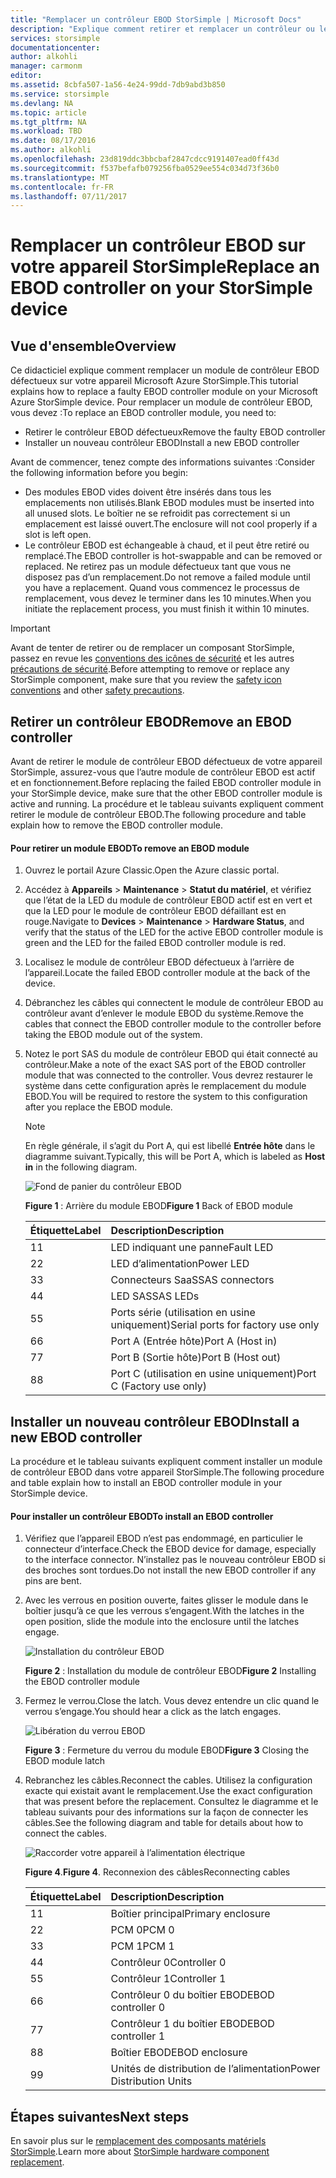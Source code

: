 ```yaml
---
title: "Remplacer un contrôleur EBOD StorSimple | Microsoft Docs"
description: "Explique comment retirer et remplacer un contrôleur ou les deux contrôleurs EBOD sur votre appareil StorSimple 8600."
services: storsimple
documentationcenter: 
author: alkohli
manager: carmonm
editor: 
ms.assetid: 8cbfa507-1a56-4e24-99dd-7db9abd3b850
ms.service: storsimple
ms.devlang: NA
ms.topic: article
ms.tgt_pltfrm: NA
ms.workload: TBD
ms.date: 08/17/2016
ms.author: alkohli
ms.openlocfilehash: 23d819ddc3bbcbaf2847cdcc9191407ead0ff43d
ms.sourcegitcommit: f537befafb079256fba0529ee554c034d73f36b0
ms.translationtype: MT
ms.contentlocale: fr-FR
ms.lasthandoff: 07/11/2017
---
```

# <a name="replace-an-ebod-controller-on-your-storsimple-device"></a><span data-ttu-id="5dc9f-103">Remplacer un contrôleur EBOD sur votre appareil StorSimple</span><span class="sxs-lookup"><span data-stu-id="5dc9f-103">Replace an EBOD controller on your StorSimple device</span></span>
## <a name="overview"></a><span data-ttu-id="5dc9f-104">Vue d'ensemble</span><span class="sxs-lookup"><span data-stu-id="5dc9f-104">Overview</span></span>
<span data-ttu-id="5dc9f-105">Ce didacticiel explique comment remplacer un module de contrôleur EBOD défectueux sur votre appareil Microsoft Azure StorSimple.</span><span class="sxs-lookup"><span data-stu-id="5dc9f-105">This tutorial explains how to replace a faulty EBOD controller module on your Microsoft Azure StorSimple device.</span></span> <span data-ttu-id="5dc9f-106">Pour remplacer un module de contrôleur EBOD, vous devez :</span><span class="sxs-lookup"><span data-stu-id="5dc9f-106">To replace an EBOD controller module, you need to:</span></span>

* <span data-ttu-id="5dc9f-107">Retirer le contrôleur EBOD défectueux</span><span class="sxs-lookup"><span data-stu-id="5dc9f-107">Remove the faulty EBOD controller</span></span>
* <span data-ttu-id="5dc9f-108">Installer un nouveau contrôleur EBOD</span><span class="sxs-lookup"><span data-stu-id="5dc9f-108">Install a new EBOD controller</span></span>

<span data-ttu-id="5dc9f-109">Avant de commencer, tenez compte des informations suivantes :</span><span class="sxs-lookup"><span data-stu-id="5dc9f-109">Consider the following information before you begin:</span></span>

* <span data-ttu-id="5dc9f-110">Des modules EBOD vides doivent être insérés dans tous les emplacements non utilisés.</span><span class="sxs-lookup"><span data-stu-id="5dc9f-110">Blank EBOD modules must be inserted into all unused slots.</span></span> <span data-ttu-id="5dc9f-111">Le boîtier ne se refroidit pas correctement si un emplacement est laissé ouvert.</span><span class="sxs-lookup"><span data-stu-id="5dc9f-111">The enclosure will not cool properly if a slot is left open.</span></span>
* <span data-ttu-id="5dc9f-112">Le contrôleur EBOD est échangeable à chaud, et il peut être retiré ou remplacé.</span><span class="sxs-lookup"><span data-stu-id="5dc9f-112">The EBOD controller is hot-swappable and can be removed or replaced.</span></span> <span data-ttu-id="5dc9f-113">Ne retirez pas un module défectueux tant que vous ne disposez pas d’un remplacement.</span><span class="sxs-lookup"><span data-stu-id="5dc9f-113">Do not remove a failed module until you have a replacement.</span></span> <span data-ttu-id="5dc9f-114">Quand vous commencez le processus de remplacement, vous devez le terminer dans les 10 minutes.</span><span class="sxs-lookup"><span data-stu-id="5dc9f-114">When you initiate the replacement process, you must finish it within 10 minutes.</span></span>

> [!IMPORTANT]
> <span data-ttu-id="5dc9f-115">Avant de tenter de retirer ou de remplacer un composant StorSimple, passez en revue les [conventions des icônes de sécurité](storsimple-safety.md#safety-icon-conventions) et les autres [précautions de sécurité](storsimple-safety.md).</span><span class="sxs-lookup"><span data-stu-id="5dc9f-115">Before attempting to remove or replace any StorSimple component, make sure that you review the [safety icon conventions](storsimple-safety.md#safety-icon-conventions) and other [safety precautions](storsimple-safety.md).</span></span>
> 
> 

## <a name="remove-an-ebod-controller"></a><span data-ttu-id="5dc9f-116">Retirer un contrôleur EBOD</span><span class="sxs-lookup"><span data-stu-id="5dc9f-116">Remove an EBOD controller</span></span>
<span data-ttu-id="5dc9f-117">Avant de retirer le module de contrôleur EBOD défectueux de votre appareil StorSimple, assurez-vous que l’autre module de contrôleur EBOD est actif et en fonctionnement.</span><span class="sxs-lookup"><span data-stu-id="5dc9f-117">Before replacing the failed EBOD controller module in your StorSimple device, make sure that the other EBOD controller module is active and running.</span></span> <span data-ttu-id="5dc9f-118">La procédure et le tableau suivants expliquent comment retirer le module de contrôleur EBOD.</span><span class="sxs-lookup"><span data-stu-id="5dc9f-118">The following procedure and table explain how to remove the EBOD controller module.</span></span>

#### <a name="to-remove-an-ebod-module"></a><span data-ttu-id="5dc9f-119">Pour retirer un module EBOD</span><span class="sxs-lookup"><span data-stu-id="5dc9f-119">To remove an EBOD module</span></span>
1. <span data-ttu-id="5dc9f-120">Ouvrez le portail Azure Classic.</span><span class="sxs-lookup"><span data-stu-id="5dc9f-120">Open the Azure classic portal.</span></span>
2. <span data-ttu-id="5dc9f-121">Accédez à **Appareils** > **Maintenance** > **Statut du matériel**, et vérifiez que l’état de la LED du module de contrôleur EBOD actif est en vert et que la LED pour le module de contrôleur EBOD défaillant est en rouge.</span><span class="sxs-lookup"><span data-stu-id="5dc9f-121">Navigate to **Devices** > **Maintenance** > **Hardware Status**, and verify that the status of the LED for the active EBOD controller module is green and the LED for the failed EBOD controller module is red.</span></span>
3. <span data-ttu-id="5dc9f-122">Localisez le module de contrôleur EBOD défectueux à l’arrière de l’appareil.</span><span class="sxs-lookup"><span data-stu-id="5dc9f-122">Locate the failed EBOD controller module at the back of the device.</span></span>
4. <span data-ttu-id="5dc9f-123">Débranchez les câbles qui connectent le module de contrôleur EBOD au contrôleur avant d’enlever le module EBOD du système.</span><span class="sxs-lookup"><span data-stu-id="5dc9f-123">Remove the cables that connect the EBOD controller module to the controller before taking the EBOD module out of the system.</span></span>
5. <span data-ttu-id="5dc9f-124">Notez le port SAS du module de contrôleur EBOD qui était connecté au contrôleur.</span><span class="sxs-lookup"><span data-stu-id="5dc9f-124">Make a note of the exact SAS port of the EBOD controller module that was connected to the controller.</span></span> <span data-ttu-id="5dc9f-125">Vous devrez restaurer le système dans cette configuration après le remplacement du module EBOD.</span><span class="sxs-lookup"><span data-stu-id="5dc9f-125">You will be required to restore the system to this configuration after you replace the EBOD module.</span></span> 
   
   > [!NOTE]
   > <span data-ttu-id="5dc9f-126">En règle générale, il s’agit du Port A, qui est libellé **Entrée hôte** dans le diagramme suivant.</span><span class="sxs-lookup"><span data-stu-id="5dc9f-126">Typically, this will be Port A, which is labeled as **Host in** in the following diagram.</span></span>
   > 
   > 
   
    ![Fond de panier du contrôleur EBOD](./media/storsimple-ebod-controller-replacement/IC741049.png)
   
     <span data-ttu-id="5dc9f-128">**Figure 1** : Arrière du module EBOD</span><span class="sxs-lookup"><span data-stu-id="5dc9f-128">**Figure 1** Back of EBOD module</span></span>
   
   | <span data-ttu-id="5dc9f-129">Étiquette</span><span class="sxs-lookup"><span data-stu-id="5dc9f-129">Label</span></span> | <span data-ttu-id="5dc9f-130">Description</span><span class="sxs-lookup"><span data-stu-id="5dc9f-130">Description</span></span> |
   |:--- |:--- |
   | <span data-ttu-id="5dc9f-131">1</span><span class="sxs-lookup"><span data-stu-id="5dc9f-131">1</span></span> |<span data-ttu-id="5dc9f-132">LED indiquant une panne</span><span class="sxs-lookup"><span data-stu-id="5dc9f-132">Fault LED</span></span> |
   | <span data-ttu-id="5dc9f-133">2</span><span class="sxs-lookup"><span data-stu-id="5dc9f-133">2</span></span> |<span data-ttu-id="5dc9f-134">LED d’alimentation</span><span class="sxs-lookup"><span data-stu-id="5dc9f-134">Power LED</span></span> |
   | <span data-ttu-id="5dc9f-135">3</span><span class="sxs-lookup"><span data-stu-id="5dc9f-135">3</span></span> |<span data-ttu-id="5dc9f-136">Connecteurs SaaS</span><span class="sxs-lookup"><span data-stu-id="5dc9f-136">SAS connectors</span></span> |
   | <span data-ttu-id="5dc9f-137">4</span><span class="sxs-lookup"><span data-stu-id="5dc9f-137">4</span></span> |<span data-ttu-id="5dc9f-138">LED SAS</span><span class="sxs-lookup"><span data-stu-id="5dc9f-138">SAS LEDs</span></span> |
   | <span data-ttu-id="5dc9f-139">5</span><span class="sxs-lookup"><span data-stu-id="5dc9f-139">5</span></span> |<span data-ttu-id="5dc9f-140">Ports série (utilisation en usine uniquement)</span><span class="sxs-lookup"><span data-stu-id="5dc9f-140">Serial ports for factory use only</span></span> |
   | <span data-ttu-id="5dc9f-141">6</span><span class="sxs-lookup"><span data-stu-id="5dc9f-141">6</span></span> |<span data-ttu-id="5dc9f-142">Port A (Entrée hôte)</span><span class="sxs-lookup"><span data-stu-id="5dc9f-142">Port A (Host in)</span></span> |
   | <span data-ttu-id="5dc9f-143">7</span><span class="sxs-lookup"><span data-stu-id="5dc9f-143">7</span></span> |<span data-ttu-id="5dc9f-144">Port B (Sortie hôte)</span><span class="sxs-lookup"><span data-stu-id="5dc9f-144">Port B (Host out)</span></span> |
   | <span data-ttu-id="5dc9f-145">8</span><span class="sxs-lookup"><span data-stu-id="5dc9f-145">8</span></span> |<span data-ttu-id="5dc9f-146">Port C (utilisation en usine uniquement)</span><span class="sxs-lookup"><span data-stu-id="5dc9f-146">Port C (Factory use only)</span></span> |

## <a name="install-a-new-ebod-controller"></a><span data-ttu-id="5dc9f-147">Installer un nouveau contrôleur EBOD</span><span class="sxs-lookup"><span data-stu-id="5dc9f-147">Install a new EBOD controller</span></span>
<span data-ttu-id="5dc9f-148">La procédure et le tableau suivants expliquent comment installer un module de contrôleur EBOD dans votre appareil StorSimple.</span><span class="sxs-lookup"><span data-stu-id="5dc9f-148">The following procedure and table explain how to install an EBOD controller module in your StorSimple device.</span></span>

#### <a name="to-install-an-ebod-controller"></a><span data-ttu-id="5dc9f-149">Pour installer un contrôleur EBOD</span><span class="sxs-lookup"><span data-stu-id="5dc9f-149">To install an EBOD controller</span></span>
1. <span data-ttu-id="5dc9f-150">Vérifiez que l’appareil EBOD n’est pas endommagé, en particulier le connecteur d’interface.</span><span class="sxs-lookup"><span data-stu-id="5dc9f-150">Check the EBOD device for damage, especially to the interface connector.</span></span> <span data-ttu-id="5dc9f-151">N’installez pas le nouveau contrôleur EBOD si des broches sont tordues.</span><span class="sxs-lookup"><span data-stu-id="5dc9f-151">Do not install the new EBOD controller if any pins are bent.</span></span>
2. <span data-ttu-id="5dc9f-152">Avec les verrous en position ouverte, faites glisser le module dans le boîtier jusqu’à ce que les verrous s’engagent.</span><span class="sxs-lookup"><span data-stu-id="5dc9f-152">With the latches in the open position, slide the module into the enclosure until the latches engage.</span></span>
   
    ![Installation du contrôleur EBOD](./media/storsimple-ebod-controller-replacement/IC741050.png)
   
    <span data-ttu-id="5dc9f-154">**Figure 2** : Installation du module de contrôleur EBOD</span><span class="sxs-lookup"><span data-stu-id="5dc9f-154">**Figure 2**  Installing the EBOD controller module</span></span>
3. <span data-ttu-id="5dc9f-155">Fermez le verrou.</span><span class="sxs-lookup"><span data-stu-id="5dc9f-155">Close the latch.</span></span> <span data-ttu-id="5dc9f-156">Vous devez entendre un clic quand le verrou s’engage.</span><span class="sxs-lookup"><span data-stu-id="5dc9f-156">You should hear a click as the latch engages.</span></span>
   
    ![Libération du verrou EBOD](./media/storsimple-ebod-controller-replacement/IC741047.png)
   
    <span data-ttu-id="5dc9f-158">**Figure 3** : Fermeture du verrou du module EBOD</span><span class="sxs-lookup"><span data-stu-id="5dc9f-158">**Figure 3**  Closing the EBOD module latch</span></span>
4. <span data-ttu-id="5dc9f-159">Rebranchez les câbles.</span><span class="sxs-lookup"><span data-stu-id="5dc9f-159">Reconnect the cables.</span></span> <span data-ttu-id="5dc9f-160">Utilisez la configuration exacte qui existait avant le remplacement.</span><span class="sxs-lookup"><span data-stu-id="5dc9f-160">Use the exact configuration that was present before the replacement.</span></span> <span data-ttu-id="5dc9f-161">Consultez le diagramme et le tableau suivants pour des informations sur la façon de connecter les câbles.</span><span class="sxs-lookup"><span data-stu-id="5dc9f-161">See the following diagram and table for details about how to connect the cables.</span></span>
   
    ![Raccorder votre appareil à l’alimentation électrique](./media/storsimple-ebod-controller-replacement/IC770723.png)
   
    <span data-ttu-id="5dc9f-163">**Figure 4**.</span><span class="sxs-lookup"><span data-stu-id="5dc9f-163">**Figure 4**.</span></span> <span data-ttu-id="5dc9f-164">Reconnexion des câbles</span><span class="sxs-lookup"><span data-stu-id="5dc9f-164">Reconnecting cables</span></span>
   
   | <span data-ttu-id="5dc9f-165">Étiquette</span><span class="sxs-lookup"><span data-stu-id="5dc9f-165">Label</span></span> | <span data-ttu-id="5dc9f-166">Description</span><span class="sxs-lookup"><span data-stu-id="5dc9f-166">Description</span></span> |
   |:--- |:--- |
   | <span data-ttu-id="5dc9f-167">1</span><span class="sxs-lookup"><span data-stu-id="5dc9f-167">1</span></span> |<span data-ttu-id="5dc9f-168">Boîtier principal</span><span class="sxs-lookup"><span data-stu-id="5dc9f-168">Primary enclosure</span></span> |
   | <span data-ttu-id="5dc9f-169">2</span><span class="sxs-lookup"><span data-stu-id="5dc9f-169">2</span></span> |<span data-ttu-id="5dc9f-170">PCM 0</span><span class="sxs-lookup"><span data-stu-id="5dc9f-170">PCM 0</span></span> |
   | <span data-ttu-id="5dc9f-171">3</span><span class="sxs-lookup"><span data-stu-id="5dc9f-171">3</span></span> |<span data-ttu-id="5dc9f-172">PCM 1</span><span class="sxs-lookup"><span data-stu-id="5dc9f-172">PCM 1</span></span> |
   | <span data-ttu-id="5dc9f-173">4</span><span class="sxs-lookup"><span data-stu-id="5dc9f-173">4</span></span> |<span data-ttu-id="5dc9f-174">Contrôleur 0</span><span class="sxs-lookup"><span data-stu-id="5dc9f-174">Controller 0</span></span> |
   | <span data-ttu-id="5dc9f-175">5</span><span class="sxs-lookup"><span data-stu-id="5dc9f-175">5</span></span> |<span data-ttu-id="5dc9f-176">Contrôleur 1</span><span class="sxs-lookup"><span data-stu-id="5dc9f-176">Controller 1</span></span> |
   | <span data-ttu-id="5dc9f-177">6</span><span class="sxs-lookup"><span data-stu-id="5dc9f-177">6</span></span> |<span data-ttu-id="5dc9f-178">Contrôleur 0 du boîtier EBOD</span><span class="sxs-lookup"><span data-stu-id="5dc9f-178">EBOD controller 0</span></span> |
   | <span data-ttu-id="5dc9f-179">7</span><span class="sxs-lookup"><span data-stu-id="5dc9f-179">7</span></span> |<span data-ttu-id="5dc9f-180">Contrôleur 1 du boîtier EBOD</span><span class="sxs-lookup"><span data-stu-id="5dc9f-180">EBOD controller 1</span></span> |
   | <span data-ttu-id="5dc9f-181">8</span><span class="sxs-lookup"><span data-stu-id="5dc9f-181">8</span></span> |<span data-ttu-id="5dc9f-182">Boîtier EBOD</span><span class="sxs-lookup"><span data-stu-id="5dc9f-182">EBOD enclosure</span></span> |
   | <span data-ttu-id="5dc9f-183">9</span><span class="sxs-lookup"><span data-stu-id="5dc9f-183">9</span></span> |<span data-ttu-id="5dc9f-184">Unités de distribution de l’alimentation</span><span class="sxs-lookup"><span data-stu-id="5dc9f-184">Power Distribution Units</span></span> |

## <a name="next-steps"></a><span data-ttu-id="5dc9f-185">Étapes suivantes</span><span class="sxs-lookup"><span data-stu-id="5dc9f-185">Next steps</span></span>
<span data-ttu-id="5dc9f-186">En savoir plus sur le [remplacement des composants matériels StorSimple](storsimple-hardware-component-replacement.md).</span><span class="sxs-lookup"><span data-stu-id="5dc9f-186">Learn more about [StorSimple hardware component replacement](storsimple-hardware-component-replacement.md).</span></span>

